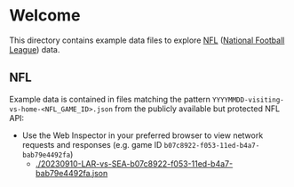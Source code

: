 # Welcome

This directory contains example data files to explore [NFL](https://www.nfl.com) ([National Football League](https://www.nfl.com)) data.

## NFL

Example data is contained in files matching the pattern `YYYYMMDD-visiting-vs-home-<NFL_GAME_ID>.json` from the publicly available but protected NFL API:

- Use the Web Inspector in your preferred browser to view network requests and responses (e.g. game ID `b07c8922-f053-11ed-b4a7-bab79e4492fa`)
  - [./20230910-LAR-vs-SEA-b07c8922-f053-11ed-b4a7-bab79e4492fa.json](./20230910-LAR-vs-SEA-b07c8922-f053-11ed-b4a7-bab79e4492fa.json)
